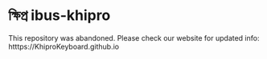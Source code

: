 # ক্ষিপ্র ibus-khipro
This repository was abandoned.
Please check our website for updated info:
htttps://KhiproKeyboard.github.io
